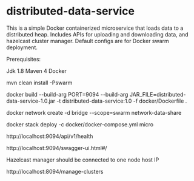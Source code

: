 # distributed-data-service

This is a simple Docker containerized microservice that loads data to a distributed heap. 
Includes APIs for uploading and downloading data, and hazelcast cluster manager.
Default configs are for Docker swarm deployment.

Prerequisites:

Jdk 1.8
Maven 4
Docker

mvn clean install -Pswarm

docker build --build-arg PORT=9094 --build-arg JAR_FILE=distributed-data-service-1.0.jar -t distributed-data-service:1.0 -f docker/Dockerfile .

docker network create -d bridge --scope=swarm network-data-share

docker stack deploy -c docker/docker-compose.yml micro

http://localhost:9094/api/v1/health

http://localhost:9094/swagger-ui.html#/

Hazelcast manager should be connected to one node host IP

http://localhost:8094/manage-clusters
